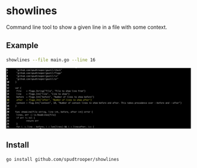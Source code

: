 # showlines

Command line tool to show a given line in a file with some context.

## Example

```bash
showlines --file main.go --line 16
```

![](eg.png)

## Install

```bash
go install github.com/spudtrooper/showlines
```
